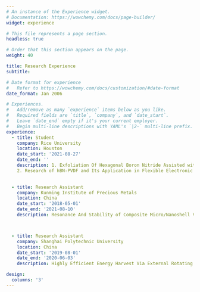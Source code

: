 ```yaml
---
# An instance of the Experience widget.
# Documentation: https://wowchemy.com/docs/page-builder/
widget: experience

# This file represents a page section.
headless: true

# Order that this section appears on the page.
weight: 40

title: Research Experience
subtitle:

# Date format for experience
#   Refer to https://wowchemy.com/docs/customization/#date-format
date_format: Jan 2006

# Experiences.
#   Add/remove as many `experience` items below as you like.
#   Required fields are `title`, `company`, and `date_start`.
#   Leave `date_end` empty if it's your current employer.
#   Begin multi-line descriptions with YAML's `|2-` multi-line prefix.
experience:
  - title: Student
    company: Rice University
    location: Houston
    date_start: '2021-08-27'
    date_end: ''
    description: 1. Exfoliation Of Hexagonal Boron Nitride Assisted with Covalent Organic Frameworks by Ball-Milling 
    2. Research of hBN-PVDF and Its Application in Flexible Electronic Devices Substrate
        

  - title: Research Assistant
    company: Kunming Institute of Precious Metals
    location: China
    date_start: '2018-05-01'
    date_end: '2021-08-10' 
    description: Resonance And Stability of Composite Micro/Nanoshell Via Deep Neural Network Trained by Adaptive Momentum-Based Approach



  - title: Research Assistant
    company: Shanghai Polytechnic University
    location: China
    date_start: '2019-08-01'
    date_end: '2020-06-03'
    description: Highly Efficient Energy Harvest Via External Rotating Magnetic Field for Oil Based Nanofluid Direct Absorption Solar Collector

design:
  columns: '3'
---
```

